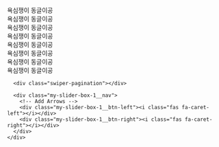 <!-- |이 코드는 Swiper 라이브러리를 사용하여 이미지 갤러리를 만드는 코드입니다.
|
|주석작성
|md 파일도 html 그대로 확장자만 바꿔서 인식이 가능함. 
|단, html 파일의 경우  assets 폴더 내에 있고, md 파일은 바깥에 있기 때문에
|각 사진 및 css, js 를 불러오는 확장자를 인식할 때에 슬러쉬 /assets/ 를 한번 더 넣어줘야함. 
|슬러쉬를 앞에도 빼먹을 경우 안되서 앞에도 꼭 넣어줘야함 
| -->
<!-- 폰트어썸 불러오기 -->
<link rel="stylesheet" href="https://cdnjs.cloudflare.com/ajax/libs/font-awesome/5.15.2/css/all.min.css">

<link rel="stylesheet" href="https://cdnjs.cloudflare.com/ajax/libs/Swiper/6.8.4/swiper-bundle.min.css" />
<script src="https://cdnjs.cloudflare.com/ajax/libs/Swiper/6.8.4/swiper-bundle.min.js"></script>




<div class="section-1 con-min-width">
  <div class="con">
    <div class="my-slider-box-1">
      <div class="swiper-container">
        <div class="swiper-wrapper">
          <div class="swiper-slide">
            <div class="my-slider-box-1__prod-name">욕심쟁이 동글이공</div>
            <img src="/assets/gallery/1.png" alt="">
          </div>
          <div class="swiper-slide">
            <div class="my-slider-box-1__prod-name">욕심쟁이 동글이공</div>
            <img src="/assets/gallery/2.png" alt="">
          </div>
          <div class="swiper-slide">
            <div class="my-slider-box-1__prod-name">욕심쟁이 동글이공</div>
            <img src="/assets/gallery/3.png" alt="">
          </div>
          <div class="swiper-slide">
            <div class="my-slider-box-1__prod-name">욕심쟁이 동글이공</div>
            <img src="/assets/gallery/4.png" alt="">
          </div>
          <div class="swiper-slide">
            <div class="my-slider-box-1__prod-name">욕심쟁이 동글이공</div>
            <img src="/assets/gallery/5.png" alt="">
          </div>
          <div class="swiper-slide">
            <div class="my-slider-box-1__prod-name">욕심쟁이 동글이공</div>
            <img src="/assets/gallery/6.png" alt="">
          </div>
          <div class="swiper-slide">
            <div class="my-slider-box-1__prod-name">욕심쟁이 동글이공</div>
            <img src="/assets/gallery/7.png" alt="">
          </div>
          <div class="swiper-slide">
            <div class="my-slider-box-1__prod-name">욕심쟁이 동글이공</div>
            <img src="/assets/gallery/8.png" alt="">
          </div>
        </div>
      </div>
      
      <div class="swiper-pagination"></div>

      <div class="my-slider-box-1__nav">
        <!-- Add Arrows -->
        <div class="my-slider-box-1__btn-left"><i class="fas fa-caret-left"></i></div>
        <div class="my-slider-box-1__btn-right"><i class="fas fa-caret-right"></i></div>
      </div>
    </div>
  </div>
</div>
<link rel="stylesheet" href="/assets/css/slide gallery.css" />
<script src="/assets/js/slide gallery.js"></script>
